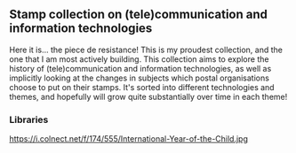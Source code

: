 ## Stamp collection on (tele)communication and information technologies

Here it is... the piece de resistance! This is my proudest collection, and the one that I am most actively building. This collection aims to explore the history of (tele)communication and information technologies, as well as implicitly looking at the changes in subjects which postal organisations choose to put on their stamps. It's sorted into different technologies and themes, and hopefully will grow quite substantially over time in each theme!

### Libraries
https://i.colnect.net/f/174/555/International-Year-of-the-Child.jpg
